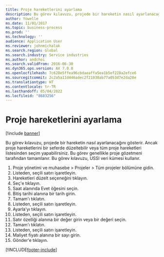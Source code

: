 ```yaml
---
title: Proje hareketlerini ayarlama
description: Bu görev kılavuzu, projede bir hareketin nasıl ayarlanacağını gösterir.
author: Yowelle
ms.date: 11/01/2017
ms.topic: business-process
ms.prod: ''
ms.technology: ''
audience: Application User
ms.reviewer: johnmichalak
ms.search.region: Global
ms.search.industry: Service industries
ms.author: andchoi
ms.search.validFrom: 2016-06-30
ms.dyn365.ops.version: AX 7.0.0
ms.openlocfilehash: 7c628e5ffea96cbdaeaffa5ea1b5ef228a2efce6
ms.sourcegitcommit: 2c2a5a11d446adec2f21030ab77a053d7e2da28e
ms.translationtype: HT
ms.contentlocale: tr-TR
ms.lasthandoff: 05/04/2022
ms.locfileid: "8683256"
---
```

# <a name="adjust-project-transactions"></a>Proje hareketlerini ayarlama

[!include [banner](../../includes/banner.md)]

Bu görev kılavuzu, projede bir hareketin nasıl ayarlanacağını gösterir. Ancak proje hareketlerini bir seferde düzeltebilir veya tüm proje hareketleri listesinden seçim yapabilirsiniz. Bu görev genellikle proje gözetmeni tarafından tamamlanır. Bu görev kılavuzu, USSI veri kümesi kullanır.

1. Proje yönetimi ve muhasebe > Projeler > Tüm projeler bölümüne gidin. 
2. Listeden, seçili satırı işaretleyin. 
3. Hareketleri düzelt seçeneğini tıklayın. 
4. Seç'e tıklayın. 
5. Saat alanında Evet öğesini seçin. 
6. Bitiş tarihi alanına bir tarih girin. 
7. Tamam'ı tıklatın. 
8. Listeden, seçili satırı işaretleyin. 
9. Ayarla'yı tıklayın. 
10. Listeden, seçili satırı işaretleyin. 
11. Satır özelliği alanına bir değer girin veya bir değeri seçin. 
12. Tamam'ı tıklatın. 
13. Listeden, seçili satırı işaretleyin. 
14. Maliyet fiyatı alanına bir sayı girin. 
15. Gönder'e tıklayın. 


[!INCLUDE[footer-include](../../includes/footer-banner.md)]